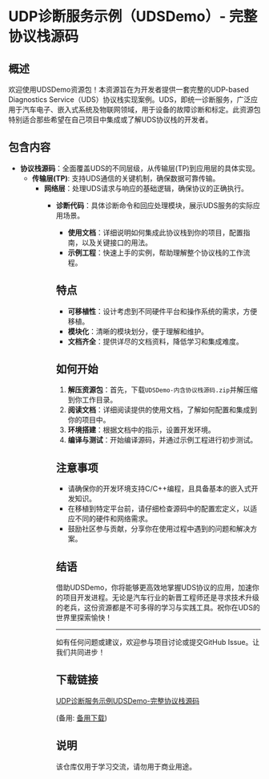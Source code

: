 # UDP诊断服务示例（UDSDemo）- 完整协议栈源码

## 概述

欢迎使用UDSDemo资源包！本资源旨在为开发者提供一套完整的UDP-based Diagnostics Service（UDS）协议栈实现案例。UDS，即统一诊断服务，广泛应用于汽车电子、嵌入式系统及物联网领域，用于设备的故障诊断和标定。此资源包特别适合那些希望在自己项目中集成或了解UDS协议栈的开发者。

## 包含内容

- **协议栈源码**：全面覆盖UDS的不同层级，从传输层(TP)到应用层的具体实现。
    - **传输层(TP)**: 支持UDS通信的关键机制，确保数据可靠传输。
        - **网络层**：处理UDS请求与响应的基础逻辑，确保协议的正确执行。
            - **诊断代码**：具体诊断命令和回应处理模块，展示UDS服务的实际应用场景。

                - **使用文档**：详细说明如何集成此协议栈到你的项目，配置指南，以及关键接口的用法。
                - **示例工程**：快速上手的实例，帮助理解整个协议栈的工作流程。

                ## 特点

                - **可移植性**：设计考虑到不同硬件平台和操作系统的需求，方便移植。
                - **模块化**：清晰的模块划分，便于理解和维护。
                - **文档齐全**：提供详尽的文档资料，降低学习和集成难度。

                ## 如何开始

                1. **解压资源包**：首先，下载`UDSDemo-内含协议栈源码.zip`并解压缩到你工作目录。
                2. **阅读文档**：详细阅读提供的使用文档，了解如何配置和集成到你的项目中。
                3. **环境搭建**：根据文档中的指示，设置开发环境。
                4. **编译与测试**：开始编译源码，并通过示例工程进行初步测试。

                ## 注意事项

                - 请确保你的开发环境支持C/C++编程，且具备基本的嵌入式开发知识。
                - 在移植到特定平台前，请仔细检查源码中的配置宏定义，以适应不同的硬件和网络需求。
                - 鼓励社区参与贡献，分享你在使用过程中遇到的问题和解决方案。

                ## 结语

                借助UDSDemo，你将能够更高效地掌握UDS协议的应用，加速你的项目开发进程。无论是汽车行业的新晋工程师还是寻求技术升级的老兵，这份资源都是不可多得的学习与实践工具。祝你在UDS的世界里探索愉快！

                ---

                如有任何问题或建议，欢迎参与项目讨论或提交GitHub Issue。让我们共同进步！

                ## 下载链接
                [UDP诊断服务示例UDSDemo-完整协议栈源码](https://pan.quark.cn/s/027b82caa013) 

                (备用: [备用下载](https://pan.baidu.com/s/1nyOBwvgXzuMAcRx85GHTKQ?pwd=1234))

                ## 说明

                该仓库仅用于学习交流，请勿用于商业用途。
